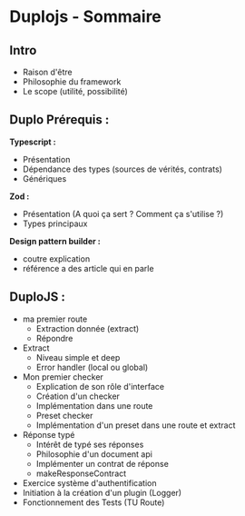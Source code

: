 # Duplojs - Sommaire

## Intro
- Raison d'être
- Philosophie du framework
- Le scope (utilité, possibilité)

## Duplo Prérequis :

**Typescript :**
- Présentation
- Dépendance des types (sources de vérités, contrats)
- Génériques

**Zod :**
- Présentation (A quoi ça sert ? Comment ça s'utilise ?)
- Types principaux

**Design pattern builder :**
- coutre explication
- référence a des article qui en parle

## DuploJS :

- ma premier route
  - Extraction donnée (extract)
  - Répondre
- Extract
  - Niveau simple et deep
  - Error handler (local ou global)
- Mon premier checker
  - Explication de son rôle d'interface
  - Création d'un checker
  - Implémentation dans une route
  - Preset checker
  - Implémentation d'un preset dans une route et extract
- Réponse typé
	- Intérêt de typé ses réponses
	- Philosophie d'un document api
	- Implémenter un contrat de réponse
	- makeResponseContract
- Exercice système d'authentification
- Initiation à la création d'un plugin (Logger)
- Fonctionnement des Tests (TU Route)